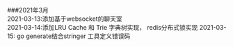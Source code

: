 ###2021年3月  
2021-03-13:添加基于websocket的聊天室  
2021-03-14:添加LRU Cache 和 Trie 字典树实现， redis分布式锁实现
2021-03-15: go generate结合stringer 工具定义错误码